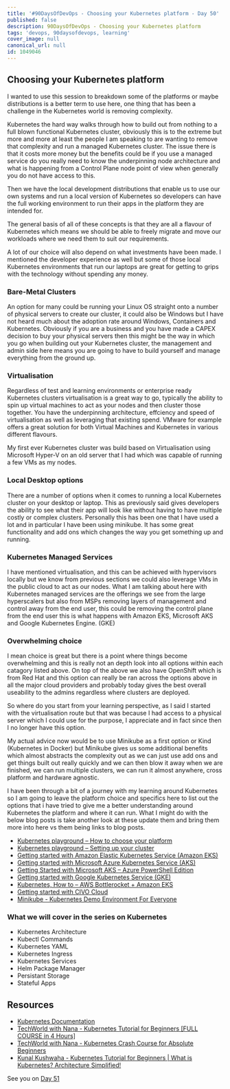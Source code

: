 ```yaml
---
title: '#90DaysOfDevOps - Choosing your Kubernetes platform - Day 50'
published: false
description: 90DaysOfDevOps - Choosing your Kubernetes platform
tags: 'devops, 90daysofdevops, learning'
cover_image: null
canonical_url: null
id: 1049046
---
```

## Choosing your Kubernetes platform 

I wanted to use this session to breakdown some of the platforms or maybe distributions is a better term to use here, one thing that has been a challenge in the Kubernetes world is removing complexity. 

Kubernetes the hard way walks through how to build out from nothing to a full blown functional Kubernetes cluster, obviously this is to the extreme but more and more at least the people I am speaking to are wanting to remove that complexity and run a managed Kubernetes cluster. The issue there is that it costs more money but the benefits could be if you use a managed service do you really need to know the underpinning node architecture and what is happening from a Control Plane node point of view when generally you do not have access to this. 

Then we have the local development distributions that enable us to use our own systems and run a local version of Kubernetes so developers can have the full working environment to run their apps in the platform they are intended for. 

The general basis of all of these concepts is that they are all a flavour of Kubernetes which means we should be able to freely migrate and move our workloads where we need them to suit our requirements. 

A lot of our choice will also depend on what investments have been made. I mentioned the developer experience as well but some of those local Kubernetes environments that run our laptops are great for getting to grips with the technology without spending any money. 

### Bare-Metal Clusters 

An option for many could be running your Linux OS straight onto a number of physical servers to create our cluster, it could also be Windows but I have not heard much about the adoption rate around Windows, Containers and Kubernetes. Obviously if you are a business and you have made a CAPEX decision to buy your physical servers then this might be the way in which you go when building out your Kubernetes cluster, the management and admin side here means you are going to have to build yourself and manage everything from the ground up. 

### Virtualisation 

Regardless of test and learning environments or enterprise ready Kubernetes clusters virtualisation is a great way to go, typically the ability to spin up virtual machines to act as your nodes and then cluster those together. You have the underpinning architecture, effciency and speed of virtualisation as well as leveraging that existing spend. VMware for example offers a great solution for both Virtual Machines and Kubernetes in various different flavours. 

My first ever Kubernetes cluster was build based on Virtualisation using Microsoft Hyper-V on an old server that I had which was capable of running a few VMs as my nodes. 

### Local Desktop options 

There are a number of options when it comes to running a local Kubernetes cluster on your desktop or laptop. This as previously said gives developers the ability to see what their app will look like without having to have multiple costly or complex clusters. Personally this has been one that I have used a lot and in particular I have been using minikube. It has some great functionality and add ons which changes the way you get something up and running. 

### Kubernetes Managed Services 
I have mentioned virtualisation, and this can be achieved with hypervisors locally but we know from previous sections we could also leverage VMs in the public cloud to act as our nodes. What I am talking about here with Kubernetes managed services are the offerings we see from the large hyperscalers but also from MSPs removing layers of management and control away from the end user, this could be removing the control plane from the end user this is what happens with Amazon EKS, Microsoft AKS and Google Kubernetes Engine. (GKE)

### Overwhelming choice  

I mean choice is great but there is a point where things become overwhelming and this is really not an depth look into all options within each catagory listed above. On top of the above we also have OpenShift which is from Red Hat and this option can really be ran across the options above in all the major cloud providers and probably today gives the best overall useability to the admins regardless where clusters are deployed. 

So where do you start from your learning perspective, as I said I started with the virtualisation route but that was because I had access to a physical server which I could use for the purpose, I appreciate and in fact since then I no longer have this option. 

My actual advice now would be to use Minikube as a first option or Kind (Kubernetes in Docker) but Minikube gives us some additional benefits which almost abstracts the complexity out as we can just use add ons and get things built out really quickly and we can then blow it away when we are finished, we can run multiple clusters, we can run it almost anywhere, cross platform and hardware agnostic. 

I have been through a bit of a journey with my learning around Kubernetes so I am going to leave the platform choice and specifics here to list out the options that i have tried to give me a better understanding around Kubernetes the platform and where it can run. What I might do with the below blog posts is take another look at these update them and bring them more into here vs them being links to blog posts. 

- [Kubernetes playground – How to choose your platform](https://vzilla.co.uk/vzilla-blog/building-the-home-lab-kubernetes-playground-part-1)
- [Kubernetes playground – Setting up your cluster](https://vzilla.co.uk/vzilla-blog/building-the-home-lab-kubernetes-playground-part-2)
- [Getting started with Amazon Elastic Kubernetes Service (Amazon EKS)](https://vzilla.co.uk/vzilla-blog/getting-started-with-amazon-elastic-kubernetes-service-amazon-eks)
- [Getting started with Microsoft Azure Kubernetes Service (AKS)](https://vzilla.co.uk/vzilla-blog/getting-started-with-microsoft-azure-kubernetes-service-aks)
- [Getting Started with Microsoft AKS – Azure PowerShell Edition](https://vzilla.co.uk/vzilla-blog/getting-started-with-microsoft-aks-azure-powershell-edition)
- [Getting started with Google Kubernetes Service (GKE)](https://vzilla.co.uk/vzilla-blog/getting-started-with-google-kubernetes-service-gke)
- [Kubernetes, How to – AWS Bottlerocket + Amazon EKS](https://vzilla.co.uk/vzilla-blog/kubernetes-how-to-aws-bottlerocket-amazon-eks)
- [Getting started with CIVO Cloud](https://vzilla.co.uk/vzilla-blog/getting-started-with-civo-cloud)
- [Minikube - Kubernetes Demo Environment For Everyone](https://vzilla.co.uk/vzilla-blog/project_pace-kasten-k10-demo-environment-for-everyone)

### What we will cover in the series on Kubernetes 

- Kubernetes Architecture 
- Kubectl Commands 
- Kubernetes YAML 
- Kubernetes Ingress 
- Kubernetes Services
- Helm Package Manager 
- Persistant Storage 
- Stateful Apps 

## Resources 

- [Kubernetes Documentation](https://kubernetes.io/docs/home/)
- [TechWorld with Nana - Kubernetes Tutorial for Beginners [FULL COURSE in 4 Hours]](https://www.youtube.com/watch?v=X48VuDVv0do)
- [TechWorld with Nana - Kubernetes Crash Course for Absolute Beginners](https://www.youtube.com/watch?v=s_o8dwzRlu4)
- [Kunal Kushwaha - Kubernetes Tutorial for Beginners | What is Kubernetes? Architecture Simplified!](https://www.youtube.com/watch?v=KVBON1lA9N8)

See you on [Day 51](day51.md) 
